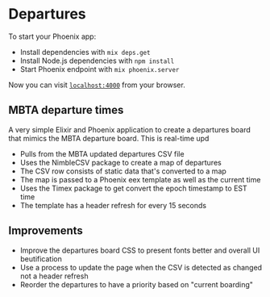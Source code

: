 # Departures

To start your Phoenix app:

  * Install dependencies with `mix deps.get`
  * Install Node.js dependencies with `npm install`
  * Start Phoenix endpoint with `mix phoenix.server`

Now you can visit [`localhost:4000`](http://localhost:4000) from your browser.

## MBTA departure times

A very simple Elixir and Phoenix application to create a departures board that mimics the MBTA departure board.  This is real-time upd

- Pulls from the MBTA updated departures CSV file
- Uses the NimbleCSV package to create a map of departures
- The CSV row consists of static data that's converted to a map
- The map is passed to a Phoenix eex template as well as the current time
- Uses the Timex package to get convert the epoch timestamp to EST time
- The template has a header refresh for every 15 seconds

## Improvements
- Improve the departures board CSS to present fonts better and overall UI beutification
- Use a process to update the page when the CSV is detected as changed not a header refresh
- Reorder the departures to have a priority based on "current boarding"